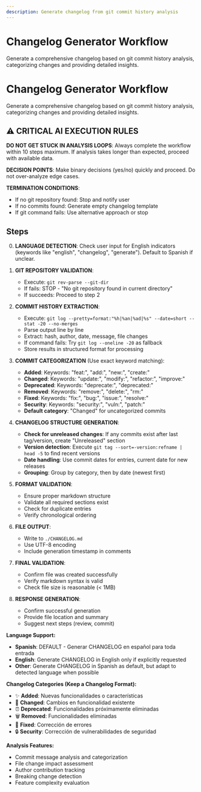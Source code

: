 ```yaml
---
description: Generate changelog from git commit history analysis
---
```


# Changelog Generator Workflow

Generate a comprehensive changelog based on git commit history analysis, categorizing changes and providing detailed insights.

# Changelog Generator Workflow

Generate a comprehensive changelog based on git commit history analysis, categorizing changes and providing detailed insights.

## ⚠️ CRITICAL AI EXECUTION RULES

**DO NOT GET STUCK IN ANALYSIS LOOPS**: Always complete the workflow within 10 steps maximum. If analysis takes longer than expected, proceed with available data.

**DECISION POINTS**: Make binary decisions (yes/no) quickly and proceed. Do not over-analyze edge cases.

**TERMINATION CONDITIONS**: 
- If no git repository found: Stop and notify user
- If no commits found: Generate empty changelog template
- If git command fails: Use alternative approach or stop

## Steps

0. **LANGUAGE DETECTION**: Check user input for English indicators (keywords like "english", "changelog", "generate"). Default to Spanish if unclear.

1. **GIT REPOSITORY VALIDATION**: 
   - Execute: `git rev-parse --git-dir`
   - If fails: STOP - "No git repository found in current directory"
   - If succeeds: Proceed to step 2

2. **COMMIT HISTORY EXTRACTION**:
   - Execute: `git log --pretty=format:"%h|%an|%ad|%s" --date=short --stat -20 --no-merges`
   - Parse output line by line
   - Extract: hash, author, date, message, file changes
   - If command fails: Try `git log --oneline -20` as fallback
   - Store results in structured format for processing

3. **COMMIT CATEGORIZATION** (Use exact keyword matching):
   - **Added**: Keywords: "feat:", "add:", "new:", "create:"
   - **Changed**: Keywords: "update:", "modify:", "refactor:", "improve:"
   - **Deprecated**: Keywords: "deprecate:", "deprecated:"
   - **Removed**: Keywords: "remove:", "delete:", "rm:"
   - **Fixed**: Keywords: "fix:", "bug:", "issue:", "resolve:"
   - **Security**: Keywords: "security:", "vuln:", "patch:"
   - **Default category**: "Changed" for uncategorized commits

4. **CHANGELOG STRUCTURE GENERATION**:
   - **Check for unreleased changes**: If any commits exist after last tag/version, create "Unreleased" section
   - **Version detection**: Execute `git tag --sort=-version:refname | head -5` to find recent versions
   - **Date handling**: Use commit dates for entries, current date for new releases
   - **Grouping**: Group by category, then by date (newest first)

5. **FORMAT VALIDATION**:
   - Ensure proper markdown structure
   - Validate all required sections exist
   - Check for duplicate entries
   - Verify chronological ordering

6. **FILE OUTPUT**:
   - Write to `./CHANGELOG.md`
   - Use UTF-8 encoding
   - Include generation timestamp in comments

7. **FINAL VALIDATION**:
   - Confirm file was created successfully
   - Verify markdown syntax is valid
   - Check file size is reasonable (< 1MB)

8. **RESPONSE GENERATION**:
   - Confirm successful generation
   - Provide file location and summary
   - Suggest next steps (review, commit)

**Language Support:**
- **Spanish**: DEFAULT - Generar CHANGELOG en español para toda entrada
- **English**: Generate CHANGELOG in English only if explicitly requested
- **Other**: Generate CHANGELOG in Spanish as default, but adapt to detected language when possible

**Changelog Categories (Keep a Changelog Format):**
- ✨ **Added**: Nuevas funcionalidades o características
- 🔄 **Changed**: Cambios en funcionalidad existente
- ⏰ **Deprecated**: Funcionalidades próximamente eliminadas
- 🗑️ **Removed**: Funcionalidades eliminadas
- 🐛 **Fixed**: Corrección de errores
- 🔒 **Security**: Corrección de vulnerabilidades de seguridad

**Analysis Features:**
- Commit message analysis and categorization
- File change impact assessment
- Author contribution tracking
- Breaking change detection
- Feature complexity evaluation